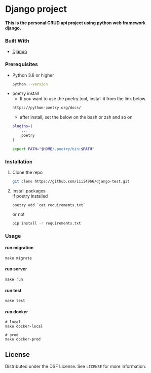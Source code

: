 # Django project

__This is the personal CRUD api project using python web framework django.__

### Built With

* [Django](https://www.djangoproject.com/)

### Prerequisites

* Python 3.8 or higher
    ```sh
    python --version
    ```
* poetry install  
    - If you want to use the poetry tool, install it from the link below.  
    ```sh
    https://python-poetry.org/docs/
    ```
    - after install, set the below on the bash or zsh and so on  
    ```sh
    plugins=(
        ...
        poetry
    )
  
    export PATH="$HOME/.poetry/bin:$PATH"
    ```

### Installation

1. Clone the repo
   ```sh
   git clone https://github.com/iiii4966/django-test.git
   ```
2. Install packages  
   if poetry installed  
   ```shell script
   poetry add `cat requirements.txt`
   ```
   or not
   ```sh
   pip install -r requirements.txt
   ```

<!-- USAGE EXAMPLES -->
### Usage

#### run migration
```shell script
make migrate
```

#### run server
```shell script
make run
```

#### run test
```shell script
make test
```

#### run docker
```shell script
# local
make docker-local

# prod
make docker-prod
```

<!-- LICENSE -->
## License

Distributed under the DSF License. See `LICENSE` for more information.